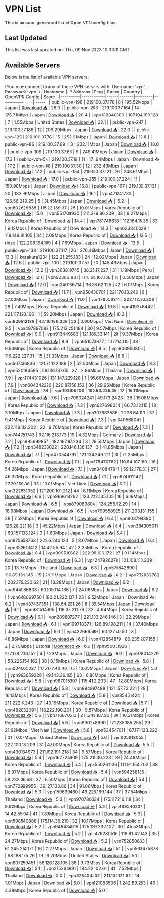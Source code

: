 # VPN List

This is an auto-generated list of Open VPN config files.

## Last Updated

This list was last updated on: Thu, 09 Nov 2023 10:33:11 GMT.

## Available Servers

Below is the list of available VPN servers:

(You may connect to any of these VPN servers with: Username: 'vpn', Password: 'vpn'.)
| Hostname | IP Address | Ping | Speed | Country | OpenVPN Config | Score |
|----------|------------|------|-------|---------|----------------| ----- |
| public-vpn-198 | 219.100.37.178 | 8 | 195.52Mbps | Japan | [Download 📥](./configs/server_0_JP.ovpn) | 28.0 |
| public-vpn-203 | 219.100.37.164 | 14 | 175.71Mbps | Japan | [Download 📥](./configs/server_1_JP.ovpn) | 26.4 |
| vpn138840689 | 107.194.159.128 | 7 | 1.55Mbps | United States | [Download 📥](./configs/server_2_US.ovpn) | 22.1 |
| public-vpn-247 | 219.100.37.188 | 12 | 209.29Mbps | Japan | [Download 📥](./configs/server_3_JP.ovpn) | 22.0 |
| public-vpn-125 | 219.100.37.76 | 15 | 258.01Mbps | Japan | [Download 📥](./configs/server_4_JP.ovpn) | 18.8 |
| public-vpn-86 | 219.100.37.69 | 13 | 232.11Mbps | Japan | [Download 📥](./configs/server_5_JP.ovpn) | 18.0 |
| public-vpn-109 | 219.100.37.86 | 9 | 249.41Mbps | Japan | [Download 📥](./configs/server_6_JP.ovpn) | 17.3 |
| public-vpn-54 | 219.100.37.19 | 11 | 171.94Mbps | Japan | [Download 📥](./configs/server_7_JP.ovpn) | 17.2 |
| public-vpn-88 | 219.100.37.30 | 12 | 232.43Mbps | Japan | [Download 📥](./configs/server_8_JP.ovpn) | 17.2 |
| public-vpn-154 | 219.100.37.121 | 26 | 248.61Mbps | Japan | [Download 📥](./configs/server_9_JP.ovpn) | 17.0 |
| public-vpn-255 | 219.100.37.224 | 11 | 150.98Mbps | Japan | [Download 📥](./configs/server_10_JP.ovpn) | 16.8 |
| public-vpn-167 | 219.100.37.131 | 20 | 183.99Mbps | Japan | [Download 📥](./configs/server_11_JP.ovpn) | 16.1 |
| vpn471241733 | 126.56.249.25 | 5 | 31.45Mbps | Japan | [Download 📥](./configs/server_12_JP.ovpn) | 15.2 |
| vpn802629635 | 115.22.139.37 | 25 | 10.01Mbps | Korea Republic of | [Download 📥](./configs/server_13_KR.ovpn) | 15.0 |
| vpn551709930 | 211.229.86.239 | 33 | 9.27Mbps | Korea Republic of | [Download 📥](./configs/server_14_KR.ovpn) | 14.4 |
| vpn781748633 | 112.164.15.35 | 33 | 9.12Mbps | Korea Republic of | [Download 📥](./configs/server_15_KR.ovpn) | 14.3 |
| vpn633840029 | 119.149.81.105 | 34 | 2.09Mbps | Korea Republic of | [Download 📥](./configs/server_16_KR.ovpn) | 13.5 |
| rinze | 122.208.194.109 | 4 | 7.69Mbps | Japan | [Download 📥](./configs/server_17_JP.ovpn) | 13.5 |
| public-vpn-138 | 219.100.37.117 | 26 | 276.46Mbps | Japan | [Download 📥](./configs/server_18_JP.ovpn) | 13.3 |
| kozakura1234 | 122.21.255.183 | 24 | 12.02Mbps | Japan | [Download 📥](./configs/server_19_JP.ovpn) | 12.6 |
| public-vpn-100 | 219.100.37.57 | 20 | 148.49Mbps | Japan | [Download 📥](./configs/server_20_JP.ovpn) | 12.2 |
| vpn363819745 | 38.25.17.227 | 31 | 1.19Mbps | Peru | [Download 📥](./configs/server_21_PE.ovpn) | 12.1 |
| vpn923661831 | 114.166.167.158 | 16 | 0.50Mbps | Japan | [Download 📥](./configs/server_22_JP.ovpn) | 12.0 |
| vpn240186714 | 36.38.62.125 | 42 | 6.01Mbps | Korea Republic of | [Download 📥](./configs/server_23_KR.ovpn) | 11.7 |
| vpn950480701 | 221.170.18.240 | 6 | 37.03Mbps | Japan | [Download 📥](./configs/server_24_JP.ovpn) | 11.0 |
| vpn178558214 | 222.112.56.239 | 28 | 7.40Mbps | Korea Republic of | [Download 📥](./configs/server_25_KR.ovpn) | 10.6 |
| vpn419346442 | 221.117.120.166 | 1 | 59.20Mbps | Japan | [Download 📥](./configs/server_26_JP.ovpn) | 10.2 |
| vpn629512188 | 42.119.159.226 | 23 | 2.90Mbps | Viet Nam | [Download 📥](./configs/server_27_VN.ovpn) | 9.5 |
| vpn497897088 | 175.213.251.184 | 30 | 9.57Mbps | Korea Republic of | [Download 📥](./configs/server_28_KR.ovpn) | 9.0 |
| vpn913449683 | 121.185.33.141 | 28 | 9.37Mbps | Korea Republic of | [Download 📥](./configs/server_29_KR.ovpn) | 8.9 |
| vpn651573977 | 1.177.14.115 | 38 | 9.63Mbps | Korea Republic of | [Download 📥](./configs/server_30_KR.ovpn) | 8.5 |
| vpn900950806 | 116.222.227.31 | 15 | 21.33Mbps | Japan | [Download 📥](./configs/server_31_JP.ovpn) | 8.5 |
| vpn507416836 | 121.81.122.189 | 2 | 52.50Mbps | Japan | [Download 📥](./configs/server_32_JP.ovpn) | 8.3 |
| vpn520184595 | 58.136.137.65 | 37 | 2.96Mbps | Thailand | [Download 📥](./configs/server_33_TH.ovpn) | 7.9 |
| vpn174431026 | 131.147.229.128 | 1 | 95.66Mbps | Japan | [Download 📥](./configs/server_34_JP.ovpn) | 7.9 |
| vpn604342220 | 220.87.158.152 | 36 | 29.96Mbps | Korea Republic of | [Download 📥](./configs/server_35_KR.ovpn) | 7.6 |
| vpn193195706 | 180.53.235.35 | 17 | 15.11Mbps | Japan | [Download 📥](./configs/server_36_JP.ovpn) | 7.6 |
| vpn708024241 | 49.173.24.23 | 36 | 15.08Mbps | Korea Republic of | [Download 📥](./configs/server_37_KR.ovpn) | 7.3 |
| vpn627698054 | 60.73.12.115 | 18 | 3.10Mbps | Japan | [Download 📥](./configs/server_38_JP.ovpn) | 7.3 |
| vpn307883586 | 1.228.64.113 | 37 | 9.41Mbps | Korea Republic of | [Download 📥](./configs/server_39_KR.ovpn) | 7.3 |
| vpn340568045 | 222.119.112.202 | 22 | 9.70Mbps | Korea Republic of | [Download 📥](./configs/server_40_KR.ovpn) | 7.3 |
| vpn744751743 | 92.116.213.173 | 19 | 4.32Mbps | Germany | [Download 📥](./configs/server_41_DE.ovpn) | 7.2 |
| vpn995699857 | 182.167.87.234 | 3 | 76.55Mbps | Japan | [Download 📥](./configs/server_42_JP.ovpn) | 7.2 |
| vpn348233022 | 220.146.136.137 | 3 | 41.85Mbps | Japan | [Download 📥](./configs/server_43_JP.ovpn) | 7.1 |
| vpn470544791 | 121.134.249.211 | 31 | 71.25Mbps | Korea Republic of | [Download 📥](./configs/server_44_KR.ovpn) | 7.1 |
| vpn975470782 | 110.54.107.190 | 19 | 54.26Mbps | Japan | [Download 📥](./configs/server_45_JP.ovpn) | 7.1 |
| vpn840847941 | 59.12.178.31 | 27 | 46.32Mbps | Korea Republic of | [Download 📥](./configs/server_46_KR.ovpn) | 7.1 |
| vpn874611142 | 27.79.155.86 | 35 | 13.01Mbps | Viet Nam | [Download 📥](./configs/server_47_VN.ovpn) | 6.7 |
| vpn322631052 | 121.200.101.212 | 44 | 8.11Mbps | Korea Republic of | [Download 📥](./configs/server_48_KR.ovpn) | 6.6 |
| vpn969614262 | 123.222.135.105 | 16 | 6.19Mbps | Japan | [Download 📥](./configs/server_49_JP.ovpn) | 6.5 |
| vpn879089804 | 124.255.92.29 | 14 | 18.98Mbps | Japan | [Download 📥](./configs/server_50_JP.ovpn) | 6.5 |
| vpn799558925 | 211.203.131.155 | 38 | 7.58Mbps | Korea Republic of | [Download 📥](./configs/server_51_KR.ovpn) | 6.4 |
| vpn903798390 | 126.28.221.18 | 3 | 45.22Mbps | Japan | [Download 📥](./configs/server_52_JP.ovpn) | 6.4 |
| vpn384305011 | 60.157.103.124 | 3 | 4.60Mbps | Japan | [Download 📥](./configs/server_53_JP.ovpn) | 6.4 |
| vpn875658763 | 222.6.240.123 | 5 | 8.67Mbps | Japan | [Download 📥](./configs/server_54_JP.ovpn) | 6.4 |
| vpn352613412 | 14.42.55.94 | 42 | 2.25Mbps | Korea Republic of | [Download 📥](./configs/server_55_KR.ovpn) | 6.4 |
| vpn309510662 | 222.98.126.172 | 27 | 91.14Mbps | Korea Republic of | [Download 📥](./configs/server_56_KR.ovpn) | 6.3 |
| vpn247926278 | 101.108.110.239 | 20 | 13.75Mbps | Thailand | [Download 📥](./configs/server_57_TH.ovpn) | 6.3 |
| vpn575842890 | 116.65.134.145 | 15 | 24.11Mbps | Japan | [Download 📥](./configs/server_58_JP.ovpn) | 6.2 |
| vpn772853762 | 202.179.230.62 | 21 | 13.28Mbps | Japan | [Download 📥](./configs/server_59_JP.ovpn) | 6.2 |
| vpn944986808 | 60.105.114.166 | 7 | 24.06Mbps | Japan | [Download 📥](./configs/server_60_JP.ovpn) | 6.2 |
| vpn648069750 | 180.21.222.107 | 23 | 9.52Mbps | Japan | [Download 📥](./configs/server_61_JP.ovpn) | 6.2 |
| vpn437437354 | 138.64.201.26 | 8 | 36.54Mbps | Japan | [Download 📥](./configs/server_62_JP.ovpn) | 6.1 |
| vpn681514695 | 118.33.211.76 | 32 | 4.94Mbps | Korea Republic of | [Download 📥](./configs/server_63_KR.ovpn) | 6.1 |
| vpn289807277 | 221.103.246.146 | 3 | 22.29Mbps | Japan | [Download 📥](./configs/server_64_JP.ovpn) | 6.1 |
| vpn199718371 | 126.89.198.211 | 14 | 37.40Mbps | Japan | [Download 📥](./configs/server_65_JP.ovpn) | 6.0 |
| vpn422669599 | 60.127.40.50 | 3 | 48.86Mbps | Japan | [Download 📥](./configs/server_66_JP.ovpn) | 6.0 |
| vpn412854879 | 89.235.207.155 | 2 | 2.79Mbps | Estonia | [Download 📥](./configs/server_67_EE.ovpn) | 6.0 |
| vpn956031926 | 217.178.206.152 | 4 | 7.23Mbps | Japan | [Download 📥](./configs/server_68_JP.ovpn) | 6.0 |
| vpn978014279 | 58.226.154.162 | 38 | 8.15Mbps | Korea Republic of | [Download 📥](./configs/server_69_KR.ovpn) | 5.8 |
| vpn234885627 | 175.177.49.46 | 15 | 18.63Mbps | Japan | [Download 📥](./configs/server_70_JP.ovpn) | 5.8 |
| vpn993659228 | 49.143.36.195 | 63 | 6.80Mbps | Korea Republic of | [Download 📥](./configs/server_71_KR.ovpn) | 5.8 |
| vpn987015307 | 115.41.2.203 | 47 | 12.80Mbps | Korea Republic of | [Download 📥](./configs/server_72_KR.ovpn) | 5.8 |
| vpn884897498 | 121.157.73.221 | 28 | 16.13Mbps | Korea Republic of | [Download 📥](./configs/server_73_KR.ovpn) | 5.8 |
| vpn854514241 | 211.222.6.243 | 27 | 43.19Mbps | Korea Republic of | [Download 📥](./configs/server_74_KR.ovpn) | 5.7 |
| vpn482832091 | 118.222.190.204 | 30 | 9.57Mbps | Korea Republic of | [Download 📥](./configs/server_75_KR.ovpn) | 5.6 |
| vpn716870513 | 211.248.187.90 | 30 | 10.21Mbps | Korea Republic of | [Download 📥](./configs/server_76_KR.ovpn) | 5.6 |
| vpn930248990 | 171.235.185.255 | 29 | 21.62Mbps | Viet Nam | [Download 📥](./configs/server_77_VN.ovpn) | 5.6 |
| vpn534547011 | 67.171.133.222 | 31 | 6.07Mbps | United States | [Download 📥](./configs/server_78_US.ovpn) | 5.6 |
| vpn665812055 | 222.100.18.209 | 31 | 47.00Mbps | Korea Republic of | [Download 📥](./configs/server_79_KR.ovpn) | 5.5 |
| vpn430134973 | 211.192.191.218 | 34 | 9.57Mbps | Korea Republic of | [Download 📥](./configs/server_80_KR.ovpn) | 5.4 |
| vpn167724909 | 175.211.36.223 | 29 | 74.48Mbps | Korea Republic of | [Download 📥](./configs/server_81_KR.ovpn) | 5.4 |
| vpn550261136 | 111.91.154.202 | 38 | 6.87Mbps | Korea Republic of | [Download 📥](./configs/server_82_KR.ovpn) | 5.4 |
| vpn594258185 | 58.232.36.68 | 37 | 9.50Mbps | Korea Republic of | [Download 📥](./configs/server_83_KR.ovpn) | 5.4 |
| vpn772999955 | 39.127.133.86 | 34 | 91.06Mbps | Korea Republic of | [Download 📥](./configs/server_84_KR.ovpn) | 5.3 |
| vpn159639460 | 49.228.169.144 | 37 | 37.54Mbps | Thailand | [Download 📥](./configs/server_85_TH.ovpn) | 5.3 |
| vpn970780334 | 175.117.216.118 | 34 | 9.62Mbps | Korea Republic of | [Download 📥](./configs/server_86_KR.ovpn) | 5.3 |
| vpn489546237 | 14.42.55.94 | 41 | 7.89Mbps | Korea Republic of | [Download 📥](./configs/server_87_KR.ovpn) | 5.3 |
| vpn598540888 | 175.114.36.219 | 32 | 10.17Mbps | Korea Republic of | [Download 📥](./configs/server_88_KR.ovpn) | 5.2 |
| vpn948434619 | 125.129.232.102 | 30 | 45.53Mbps | Korea Republic of | [Download 📥](./configs/server_89_KR.ovpn) | 5.2 |
| vpn476280516 | 118.91.42.143 | 35 | 24.27Mbps | Korea Republic of | [Download 📥](./configs/server_90_KR.ovpn) | 5.2 |
| vpn752850633 | 61.245.214.171 | 16 | 2.27Mbps | Japan | [Download 📥](./configs/server_91_JP.ovpn) | 5.1 |
| vpn568475878 | 98.188.175.26 | 19 | 6.20Mbps | United States | [Download 📥](./configs/server_92_US.ovpn) | 5.1 |
| vpn807259451 | 58.126.128.105 | 38 | 9.73Mbps | Korea Republic of | [Download 📥](./configs/server_93_KR.ovpn) | 5.1 |
| vpn215264691 | 184.22.102.61 | 41 | 7.52Mbps | Thailand | [Download 📥](./configs/server_94_TH.ovpn) | 5.0 |
| vpn378454452 | 211.135.121.62 | 14 | 1.01Mbps | Japan | [Download 📥](./configs/server_95_JP.ovpn) | 5.0 |
| vpn121083506 | 1.242.89.253 | 46 | 4.38Mbps | Korea Republic of | [Download 📥](./configs/server_96_KR.ovpn) | 5.0 |
